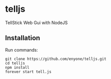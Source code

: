 telljs
======

TellStick Web Gui with NodeJS

Installation
------
Run commands:

```
git clone https://github.com/enyone/telljs.git
cd telljs
npm install
forever start tell.js
```
